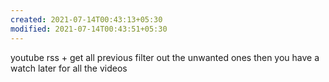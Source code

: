 ```yaml
---
created: 2021-07-14T00:43:13+05:30
modified: 2021-07-14T00:43:51+05:30
---
```


youtube rss + get all previous
filter out the unwanted ones
then you have a watch later for all the videos
